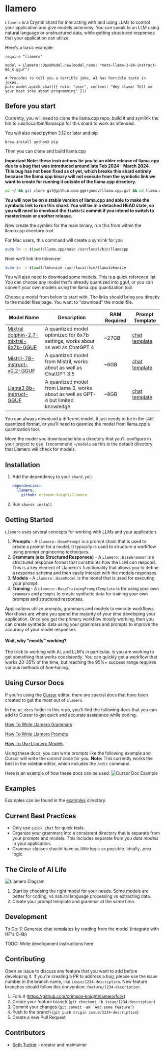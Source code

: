 # llamero

`Llamero` is a Crystal shard for interacting with and using LLMs to control your application and give models autonomy. You can speak to an LLM using natural language or unstructured data, while getting structured responses that your application can utilize.

Here's a basic example:

```crystal
require "llamero"

model = Llamero::BaseModel.new(model_name: "meta-llama-3-8b-instruct-Q6_K.gguf")

# Procedes to tell you a terrible joke, AI has horrible taste in jokes.
puts model.quick_chat([{ role: "user", content: "Hey Llama! Tell me your best joke about programming" }])

```

## Before you start

Currently, you will need to clone the llama.cpp repo, build it and symlink the bin to /usr/local/bin/llamacpp for this shard to work as intended.

You will also need python 3.12 or later and pip

```
brew install python3 pip
```

Then you can clone and build llama.cpp

**Important Note: these instructions tie you to an older release of llama.cpp due to a bug that was introduced around late Feb 2024 - March 2024. This bug has not been fixed as of yet, which breaks this shard entirely because the llama.cpp binary will not execute from the symbolic link we want to create for running it outside of the llama.cpp directory.**

```bash
cd ~/ && git clone git@github.com:ggerganov/llama.cpp.git && cd llama.cpp && git fetch --tags && git checkout f1a98c52 && make
```

**You will now be on a stable version of llama.cpp and able to make the symbolic link to run this shard. You will be in a detached HEAD state, so you will need to checkout the `f1a98c52` commit if you intend to switch to master/main or another release.**

Now create the symlink for the main binary, run this from within the llama.cpp directory root

For Mac users, this command will create a symlink for you
```bash
sudo ln -s $(pwd)/llama.cpp/main /usr/local/bin/llamacpp
```

Next we'll link the tokenizer
```bash
sudo ln -s $(pwd)/tokenize /usr/local/bin/llamatokenize
```

You will also need to download some models. This is a quick reference list. You can choose any model that's already quantized into gguf, or you can convert your own models using the llama.cpp quantization tool.

Choose a model from below to start with. The links should bring you directly to the model files page. You want to "download" the model file. 

| Model Name          | Description                                   | RAM Required | Prompt Template |
|---------------------|-----------------------------------------------| ------------ | --------------- |
| [Mixtral dolphin-2.7-mixtral-8x7b-GGUF](https://huggingface.co/TheBloke/dolphin-2.7-mixtral-8x7b-GGUF/blob/main/dolphin-2.7-mixtral-8x7b.Q4_K_M.gguf) | A quantized model optimized for 8x7b settings, works about as well as ChatGPT 4 | ~27GB        | [chat template](https://huggingface.co/TheBloke/dolphin-2.7-mixtral-8x7b-GGUF#prompt-template-chatml) |
| [Mistril-7B-instruct-v0.2-GGUF](https://huggingface.co/TheBloke/Mistral-7B-Instruct-v0.2-GGUF/blob/main/mistral-7b-instruct-v0.2.Q5_K_S.gguf) | A quantized model from Mistril, works about as well as ChatGPT 3.5 | ~6GB | [chat template](https://huggingface.co/TheBloke/Mistral-7B-Instruct-v0.2-GGUF#prompt-template-mistral) |
| [Llama3 8b-Instruct-GGUF](https://huggingface.co/bartowski/Meta-Llama-3-8B-Instruct-GGUF/blob/main/Meta-Llama-3-8B-Instruct-Q5_K_M.gguf) | A quantized model from Llama 3, works about as well as GPT-4 but limited knowledge | ~8GB | [chat template](https://huggingface.co/bartowski/Meta-Llama-3-8B-Instruct-GGUF#prompt-format) |

You can always download a different model, it just needs to be in the `GGUF` quantized format, or you'll need to quantize the model from llama.cpp's quantization tool.

Move the model you downloaded into a directory that you'll configure in your project to use.
I recommend `~/models` as this is the default directory that Llamero will check for models.

## Installation

1. Add the dependency to your `shard.yml`:

   ```yaml
   dependencies:
     llamero:
       github: crimson-knight/llamero
   ```

2. Run `shards install`

## Getting Started

`Llamero` uses several concepts for working with LLMs and your application.

1. **Prompts** - A `Llamero::BasePrompt` is a prompt chain that is used to create a prompt for a model. It typically is used to structure a workflow using prompt engineering techniques.
2. **Grammars (aka Structured Responses)** - A `Llamero::BaseGrammar` is a structured response format that constraints how the LLM _can_ respond. This is a key element of Llamero's functionality that allows you to define a response schema and then easily interact with the models responses.
3. **Models** - A `Llamero::BaseModel` is the model that is used for executing your prompt.
4. **Training** - A `Llamero::BaseTrainingPromptTemplate` is for using your own `grammars` and `prompts` to create synthetic data for training your own prompts and structured responses.

Applications utilize prompts, grammars and models to execute workflows. Workflows are where you spend the majority of your time developing your application. Once you get the primary workflow _mostly_ working, then you can create synthetic data using your grammars and prompts to improve the accuracy of your model responses.

#### Wait, why "mostly" working?

The trick to working with AI, and LLM's in particular, is you are working to get something that works _consistently_. You can quickly get a workflow that works 20-35% of the time, but reaching the 95%+ success range requires various methods of fine-tuning.

## Using Cursor Docs

If you're using the [Cursor](https://cursor.sh) editor, there are special docs that have been created to get the most out of `Llamero`.

In the `ai_docs` folder in this repo, you'll find the following docs that you can add to Cursor to get quick and accurate assistance while coding.

[How To Write Llamero Grammars](/ai_docs/grammars/how_to_write_a_grammar.md)

[How To Write Llamero Prompts](/ai_docs/prompts/how_to_write_a_prompt.md)

[How To Use Llamero Models](/ai_docs/models/how_to_create_models.md)

Using these docs, you can write prompts like the following example and Cursor will write the _correct_ code for you. **Note:** This currently works the best in the sidebar editor, which includes the `/edit` command. 

Here is an example of how these docs can be used.
![Cursor Doc Example](ai_docs/grammars/cursor_doc_example.png)

## Examples

Examples can be found in the [examples](examples) directory.

## Current Best Practices

- Only use `quick_chat` for quick tests.
- Organize your grammars into a consistent directory that is separate from your prompts and models. This includes separate from you _data models_ in your application.
- Grammar classes should have as little logic as possible. Ideally, zero logic.

## The Circle of AI Life

![Llamero Diagram](ai_docs/llamero-diagram.png)

1. Start by choosing the right model for your needs. Some models are better for coding, vs natural language processing vs extracting data.
2. Create your prompt template and grammar at the same time.

## Development

 To Do:
 [] Generate chat templates by reading from the model (integrate with HF's C-lib)

TODO: Write development instructions here

## Contributing

Open an issue to discuss any feature that you want to add before developing it.
If you're creating a PR to address a bug, please use the issue number in the branch name, like `issue/1234-description`.
New feature branches should follow this convention: `feature/1234-description`.

1. Fork it (<https://github.com/crimson-knight/llamero/fork>)
2. Create your feature branch (`git checkout -b issue/1234-description`)
3. Commit your changes (`git commit -am 'Add some feature'`)
4. Push to the branch (`git push origin issue/1234-description`)
5. Create a new Pull Request

## Contributors

- [Seth Tucker](https://github.com/crimson-knight) - creator and maintainer
